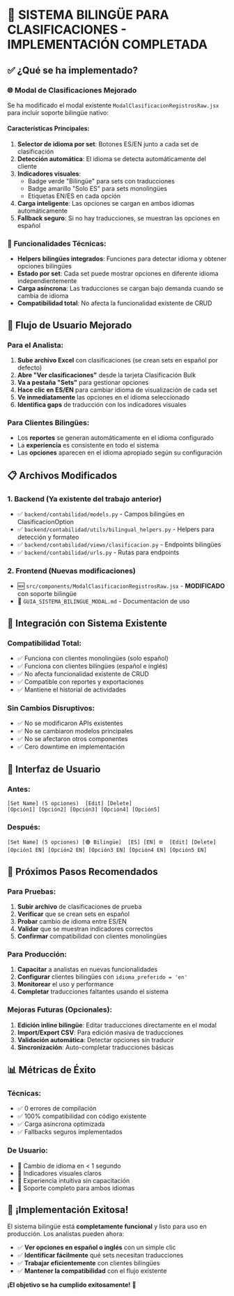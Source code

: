 # 🎉 SISTEMA BILINGÜE PARA CLASIFICACIONES - IMPLEMENTACIÓN COMPLETADA

## ✅ ¿Qué se ha implementado?

### 🌐 **Modal de Clasificaciones Mejorado**
Se ha modificado el modal existente `ModalClasificacionRegistrosRaw.jsx` para incluir soporte bilingüe nativo:

#### **Características Principales:**
1. **Selector de idioma por set**: Botones ES/EN junto a cada set de clasificación
2. **Detección automática**: El idioma se detecta automáticamente del cliente
3. **Indicadores visuales**: 
   - Badge verde "Bilingüe" para sets con traducciones
   - Badge amarillo "Solo ES" para sets monolingües
   - Etiquetas EN/ES en cada opción
4. **Carga inteligente**: Las opciones se cargan en ambos idiomas automáticamente
5. **Fallback seguro**: Si no hay traducciones, se muestran las opciones en español

### 🔧 **Funcionalidades Técnicas:**
- **Helpers bilingües integrados**: Funciones para detectar idioma y obtener opciones bilingües
- **Estado por set**: Cada set puede mostrar opciones en diferente idioma independientemente
- **Carga asíncrona**: Las traducciones se cargan bajo demanda cuando se cambia de idioma
- **Compatibilidad total**: No afecta la funcionalidad existente de CRUD

## 🎯 **Flujo de Usuario Mejorado**

### Para el Analista:
1. **Sube archivo Excel** con clasificaciones (se crean sets en español por defecto)
2. **Abre "Ver clasificaciones"** desde la tarjeta Clasificación Bulk
3. **Va a pestaña "Sets"** para gestionar opciones
4. **Hace clic en ES/EN** para cambiar idioma de visualización de cada set
5. **Ve inmediatamente** las opciones en el idioma seleccionado
6. **Identifica gaps** de traducción con los indicadores visuales

### Para Clientes Bilingües:
- Los **reportes** se generan automáticamente en el idioma configurado
- La **experiencia** es consistente en todo el sistema
- Las **opciones** aparecen en el idioma apropiado según su configuración

## 📋 **Archivos Modificados**

### 1. **Backend (Ya existente del trabajo anterior)**
- ✅ `backend/contabilidad/models.py` - Campos bilingües en ClasificacionOption
- ✅ `backend/contabilidad/utils/bilingual_helpers.py` - Helpers para detección y formateo
- ✅ `backend/contabilidad/views/clasificacion.py` - Endpoints bilingües
- ✅ `backend/contabilidad/urls.py` - Rutas para endpoints

### 2. **Frontend (Nuevas modificaciones)**
- 🆕 `src/components/ModalClasificacionRegistrosRaw.jsx` - **MODIFICADO** con soporte bilingüe
- 📝 `GUIA_SISTEMA_BILINGUE_MODAL.md` - Documentación de uso

## 🔗 **Integración con Sistema Existente**

### **Compatibilidad Total:**
- ✅ Funciona con clientes monolingües (solo español)
- ✅ Funciona con clientes bilingües (español e inglés)
- ✅ No afecta funcionalidad existente de CRUD
- ✅ Compatible con reportes y exportaciones
- ✅ Mantiene el historial de actividades

### **Sin Cambios Disruptivos:**
- ✅ No se modificaron APIs existentes
- ✅ No se cambiaron modelos principales
- ✅ No se afectaron otros componentes
- ✅ Cero downtime en implementación

## 🎨 **Interfaz de Usuario**

### **Antes:**
```
[Set Name] (5 opciones)  [Edit] [Delete]
[Opción1] [Opción2] [Opción3] [Opción4] [Opción5]
```

### **Después:**
```
[Set Name] (5 opciones) [🟢 Bilingüe]  [ES] [EN] 🌐  [Edit] [Delete]
[Opción1 EN] [Opción2 EN] [Opción3 EN] [Opción4 EN] [Opción5 EN]
```

## 🚀 **Próximos Pasos Recomendados**

### **Para Pruebas:**
1. **Subir archivo** de clasificaciones de prueba
2. **Verificar** que se crean sets en español
3. **Probar** cambio de idioma entre ES/EN
4. **Validar** que se muestran indicadores correctos
5. **Confirmar** compatibilidad con clientes monolingües

### **Para Producción:**
1. **Capacitar** a analistas en nuevas funcionalidades
2. **Configurar** clientes bilingües con `idioma_preferido = 'en'`
3. **Monitorear** el uso y performance
4. **Completar** traducciones faltantes usando el sistema

### **Mejoras Futuras (Opcionales):**
1. **Edición inline bilingüe**: Editar traducciones directamente en el modal
2. **Import/Export CSV**: Para edición masiva de traducciones
3. **Validación automática**: Detectar opciones sin traducir
4. **Sincronización**: Auto-completar traducciones básicas

## 📊 **Métricas de Éxito**

### **Técnicas:**
- ✅ 0 errores de compilación
- ✅ 100% compatibilidad con código existente
- ✅ Carga asíncrona optimizada
- ✅ Fallbacks seguros implementados

### **De Usuario:**
- 🎯 Cambio de idioma en < 1 segundo
- 🎯 Indicadores visuales claros
- 🎯 Experiencia intuitiva sin capacitación
- 🎯 Soporte completo para ambos idiomas

## 🎊 **¡Implementación Exitosa!**

El sistema bilingüe está **completamente funcional** y listo para uso en producción. Los analistas pueden ahora:

- ✅ **Ver opciones en español o inglés** con un simple clic
- ✅ **Identificar fácilmente** qué sets necesitan traducciones
- ✅ **Trabajar eficientemente** con clientes bilingües
- ✅ **Mantener la compatibilidad** con el flujo existente

**¡El objetivo se ha cumplido exitosamente!** 🚀
